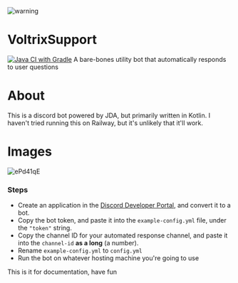 ![warning](https://user-images.githubusercontent.com/62163840/179443126-e3003a4b-1373-43dc-a492-4e8d1fb0eacc.png)

# VoltrixSupport
[![Java CI with Gradle](https://github.com/CaledonianEH/VoltrixSupport/actions/workflows/build.yml/badge.svg?branch=master)](https://github.com/CaledonianEH/VoltrixSupport/actions/workflows/build.yml)
A bare-bones utility bot that automatically responds to user questions

# About
This is a discord bot powered by JDA, but primarily written in Kotlin. I haven't tried running this on Railway, but it's unlikely that it'll work. 

# Images
![ePd41qE](https://user-images.githubusercontent.com/62163840/179443665-a037de4b-afbf-416c-a321-766ca72198ef.png)

### Steps
- Create an application in the [Discord Developer Portal](https://discord.com/developers/applications), and convert it to a bot.
- Copy the bot token, and paste it into the ``example-config.yml`` file, under the ``"token"`` string.
- Copy the channel ID for your automated response channel, and paste it into the ``channel-id`` **as a long** (a number).
- Rename ``example-config.yml`` to ``config.yml``
- Run the bot on whatever hosting machine you're going to use

This is it for documentation, have fun
